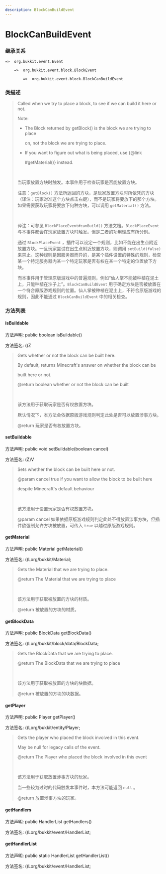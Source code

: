 ```yaml
---
description: BlockCanBuildEvent
---
```


# BlockCanBuildEvent

### 继承关系

    =>  org.bukkit.event.Event

        =>  org.bukkit.event.block.BlockEvent

            =>  org.bukkit.event.block.BlockCanBuildEvent

### 类描述

> Called when we try to place a block, to see if we can build it here or not.
> 
> Note:
> 
> <ul>
> 
> <li>The Block returned by getBlock() is the block we are trying to place
> 
> on, not the block we are trying to place.
> 
> <li>If you want to figure out what is being placed, use {@link
> 
> #getMaterial()} instead.
> 
> </ul>
> 
> <br>
> 
> 当玩家放置方块时触发。本事件用于检查玩家是否能放置方块。
> 
> 注意：`getBlock()` 方法所返回的方块，是玩家放置方块时所依凭的方块（译注：玩家对准这个方块点击右键），而不是玩家将要放下的那个方块。如果需要获取玩家将要放下何种方块，可以调用 `getMaterial()` 方法。
> 
> <br>
> 
> 译注：可参见 `BlockPlaceEvent#canBuild()` 方法文档。`BlockPlaceEvent` 与本事件都会在玩家放置方块时触发。但是二者的功用理应有所分别。
> 
> 通过 `BlockPlaceEvent` ，插件可以设定一个规则，比如不能在出生点附近放置方块。一旦玩家尝试在出生点附近放置方块，则调用 `setBuild(false)` 来禁止。这种规则是因服务器而异的，是某个插件设置的特殊的规则，检查某一个特定服务器内某一个特定玩家是否有权在某一个特定的位置放下方块。
> 
> 而本事件用于管理原版游戏中的普遍规则，例如“仙人掌不能被种植在泥土上，只能种植在沙子上”。`BlockCanBuildEvent` 用于确定方块是否被放置在一个符合原版游戏规则的位置。仙人掌被种植在泥土上，不符合原版游戏的规则，因此不能通过 `BlockCanBuildEvent` 中的相关检查。

### 方法列表

#### isBuildable

方法声明: public boolean isBuildable()

方法签名: ()Z

> Gets whether or not the block can be built here.
> 
> By default, returns Minecraft's answer on whether the block can be
> 
> built here or not.
> 
> @return boolean whether or not the block can be built
> 
> <br>
> 
> 该方法用于获取玩家是否有权放置方块。
> 
> 默认情况下，本方法会依据原版游戏规则判定此处是否可以放置涉事方块。
> 
> @return 玩家是否有权放置方块。

#### setBuildable

方法声明: public void setBuildable(boolean cancel)

方法签名: (Z)V

> Sets whether the block can be built here or not.
> 
> @param cancel true if you want to allow the block to be built here
> 
> despite Minecraft's default behaviour
> 
> <br>
> 
> 该方法用于设置玩家是否有权放置方块。
> 
> @param cancel 如果依据原版游戏规则判定此处不得放置涉事方块，但插件欲强制允许方块被放置，可传入 `true` 以越过原版游戏规则。

#### getMaterial

方法声明: public Material getMaterial()

方法签名: ()Lorg/bukkit/Material;

> Gets the Material that we are trying to place.
> 
> @return The Material that we are trying to place
> 
> <br>
> 
> 该方法用于获取被放置的方块的材质。
> 
> @return 被放置的方块的材质。

#### getBlockData

方法声明: public BlockData getBlockData()

方法签名: ()Lorg/bukkit/block/data/BlockData;

> Gets the BlockData that we are trying to place.
> 
> @return The BlockData that we are trying to place
> 
> <br>
> 
> 该方法用于获取被放置的方块的块数据。
> 
> @return 被放置的方块的块数据。

#### getPlayer

方法声明: public Player getPlayer()

方法签名: ()Lorg/bukkit/entity/Player;

> Gets the player who placed the block involved in this event.
> 
> May be null for legacy calls of the event.
> 
> @return The Player who placed the block involved in this event
> 
> <br>
> 
> 该方法用于获取放置涉事方块的玩家。
> 
> 当一些较为过时的代码触发本事件时，本方法可能返回 `null` 。
> 
> @return 放置涉事方块的玩家。

#### getHandlers

方法声明: public HandlerList getHandlers()

方法签名: ()Lorg/bukkit/event/HandlerList;

#### getHandlerList

方法声明: public static HandlerList getHandlerList()

方法签名: ()Lorg/bukkit/event/HandlerList;